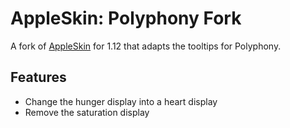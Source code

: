 # AppleSkin: Polyphony Fork

A fork of [AppleSkin](https://github.com/squeek502/AppleSkin/tree/1.12) for 1.12 that adapts the tooltips for Polyphony.

## Features
* Change the hunger display into a heart display
* Remove the saturation display
